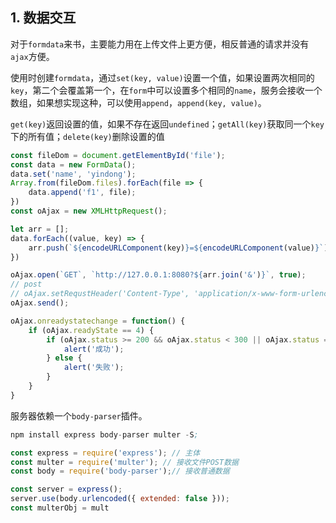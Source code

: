 ## 1. 数据交互

对于```formdata```来书，主要能力用在上传文件上更方便，相反普通的请求并没有```ajax```方便。

使用时创建```formdata```，通过```set(key, value)```设置一个值，如果设置两次相同的```key```，第二个会覆盖第一个，在```form```中可以设置多个相同的```name```，服务会接收一个数组，如果想实现这种，可以使用```append```，```append(key, value)```。

```get(key)```返回设置的值，如果不存在返回```undefined```；```getAll(key)```获取同一个```key```下的所有值；```delete(key)```删除设置的值

```js
const fileDom = document.getElementById('file');
const data = new FormData();
data.set('name', 'yindong');
Array.from(fileDom.files).forEach(file => {
    data.append('f1', file);
})
const oAjax = new XMLHttpRequest();

let arr = [];
data.forEach((value, key) => {
    arr.push(`${encodeURLComponent(key)}=${encodeURLComponent(value)}`);
})

oAjax.open(`GET`, `http://127.0.0.1:8080?${arr.join('&')}`, true);
// post
// oAjax.setRequstHeader('Content-Type', 'application/x-www-form-urlencoded');
oAjax.send();

oAjax.onreadystatechange = function() {
    if (oAjax.readyState == 4) {
        if (oAjax.status >= 200 && oAjax.status < 300 || oAjax.status == 304) {
            alert('成功');
        } else {
            alert('失败');
        }
    }
}

```

服务器依赖一个```body-parser```插件。

```s
npm install express body-parser multer -S;
```

```js
const express = require('express'); // 主体
const multer = require('multer'); // 接收文件POST数据
const body = require('body-parser');// 接收普通数据

const server = express();
server.use(body.urlencoded({ extended: false }));
const multerObj = mult